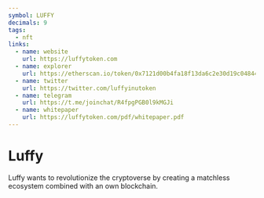 ```yaml
---
symbol: LUFFY
decimals: 9
tags:
  - nft
links:
  - name: website
    url: https://luffytoken.com
  - name: explorer
    url: https://etherscan.io/token/0x7121d00b4fa18f13da6c2e30d19c04844e6afdc8
  - name: twitter
    url: https://twitter.com/luffyinutoken
  - name: telegram
    url: https://t.me/joinchat/R4fpgPGB0l9kMGJi
  - name: whitepaper
    url: https://luffytoken.com/pdf/whitepaper.pdf
---
```


# Luffy

Luffy wants to revolutionize the cryptoverse by creating a matchless ecosystem combined with an own blockchain.
